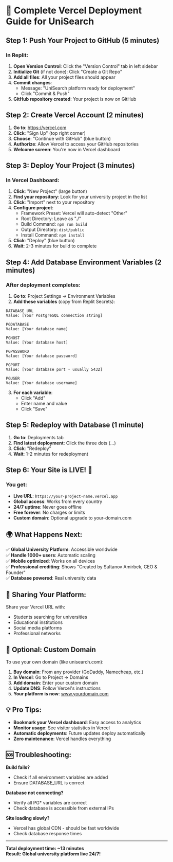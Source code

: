 # 🚀 Complete Vercel Deployment Guide for UniSearch

## **Step 1: Push Your Project to GitHub (5 minutes)**

### In Replit:
1. **Open Version Control**: Click the "Version Control" tab in left sidebar
2. **Initialize Git** (if not done): Click "Create a Git Repo"
3. **Add all files**: All your project files should appear
4. **Commit changes**:
   - Message: "UniSearch platform ready for deployment"
   - Click "Commit & Push"
5. **GitHub repository created**: Your project is now on GitHub

## **Step 2: Create Vercel Account (2 minutes)**

1. **Go to**: https://vercel.com
2. **Click**: "Sign Up" (top right corner)
3. **Choose**: "Continue with GitHub" (blue button)
4. **Authorize**: Allow Vercel to access your GitHub repositories
5. **Welcome screen**: You're now in Vercel dashboard

## **Step 3: Deploy Your Project (3 minutes)**

### In Vercel Dashboard:
1. **Click**: "New Project" (large button)
2. **Find your repository**: Look for your university project in the list
3. **Click**: "Import" next to your repository
4. **Configure project**:
   - Framework Preset: Vercel will auto-detect "Other"
   - Root Directory: Leave as "./"
   - Build Command: `npm run build`
   - Output Directory: `dist/public`
   - Install Command: `npm install`
5. **Click**: "Deploy" (blue button)
6. **Wait**: 2-3 minutes for build to complete

## **Step 4: Add Database Environment Variables (2 minutes)**

### After deployment completes:
1. **Go to**: Project Settings → Environment Variables
2. **Add these variables** (copy from Replit Secrets):

```
DATABASE_URL
Value: [Your PostgreSQL connection string]

PGDATABASE  
Value: [Your database name]

PGHOST
Value: [Your database host]

PGPASSWORD
Value: [Your database password]

PGPORT
Value: [Your database port - usually 5432]

PGUSER
Value: [Your database username]
```

3. **For each variable**:
   - Click "Add" 
   - Enter name and value
   - Click "Save"

## **Step 5: Redeploy with Database (1 minute)**

1. **Go to**: Deployments tab
2. **Find latest deployment**: Click the three dots (...)
3. **Click**: "Redeploy"
4. **Wait**: 1-2 minutes for redeployment

## **Step 6: Your Site is LIVE! 🎉**

### You get:
- **Live URL**: `https://your-project-name.vercel.app`
- **Global access**: Works from every country
- **24/7 uptime**: Never goes offline
- **Free forever**: No charges or limits
- **Custom domain**: Optional upgrade to your-domain.com

## **🌍 What Happens Next:**

✅ **Global University Platform**: Accessible worldwide  
✅ **Handle 1000+ users**: Automatic scaling  
✅ **Mobile optimized**: Works on all devices  
✅ **Professional crediting**: Shows "Created by Sultanov Amirbek, CEO & Founder"  
✅ **Database powered**: Real university data  

## **📱 Sharing Your Platform:**

Share your Vercel URL with:
- Students searching for universities
- Educational institutions
- Social media platforms
- Professional networks

## **🔧 Optional: Custom Domain**

To use your own domain (like unisearch.com):
1. **Buy domain**: From any provider (GoDaddy, Namecheap, etc.)
2. **In Vercel**: Go to Project → Domains
3. **Add domain**: Enter your custom domain
4. **Update DNS**: Follow Vercel's instructions
5. **Your platform is now**: www.yourdomain.com

## **💡 Pro Tips:**

- **Bookmark your Vercel dashboard**: Easy access to analytics
- **Monitor usage**: See visitor statistics in Vercel
- **Automatic deployments**: Future updates deploy automatically
- **Zero maintenance**: Vercel handles everything

## **🆘 Troubleshooting:**

**Build fails?**
- Check if all environment variables are added
- Ensure DATABASE_URL is correct

**Database not connecting?**
- Verify all PG* variables are correct
- Check database is accessible from external IPs

**Site loading slowly?**
- Vercel has global CDN - should be fast worldwide
- Check database response times

---

**Total deployment time: ~13 minutes**  
**Result: Global university platform live 24/7!**